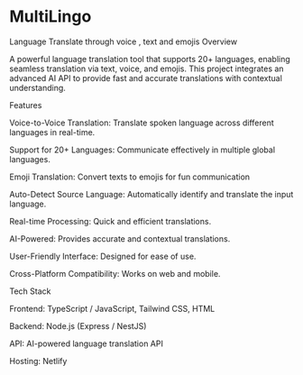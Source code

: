 # MultiLingo
Language Translate through voice , text and emojis
Overview

A powerful language translation tool that supports 20+ languages, enabling seamless translation via text, voice, and emojis. This project integrates an advanced AI API to provide fast and accurate translations with contextual understanding.

Features

Voice-to-Voice Translation: Translate spoken language across different languages in real-time.

Support for 20+ Languages: Communicate effectively in multiple global languages.

Emoji Translation: Convert texts to emojis for fun communication

Auto-Detect Source Language: Automatically identify and translate the input language.

Real-time Processing: Quick and efficient translations.

AI-Powered: Provides accurate and contextual translations.

User-Friendly Interface: Designed for ease of use.

Cross-Platform Compatibility: Works on web and mobile.

Tech Stack

Frontend: TypeScript / JavaScript, Tailwind CSS, HTML

Backend: Node.js (Express / NestJS)

API: AI-powered language translation API

Hosting: Netlify
